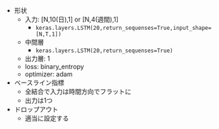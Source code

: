* 形状
  - 入力: [N,10(日),1] or [N,4(週間),1]
      - ```keras.layers.LSTM(20,return_sequenses=True,input_shape=[N,T,1])```
  - 中間層
    - ```keras.layers.LSTM(20,return_sequenses=True)```
  - 出力層: 1
  - loss: binary_entropy
  - optimizer: adam
* ベースライン指標
  - 全結合で入力は時間方向でフラットに
  - 出力は1つ
* ドロップアウト
  - 適当に設定する